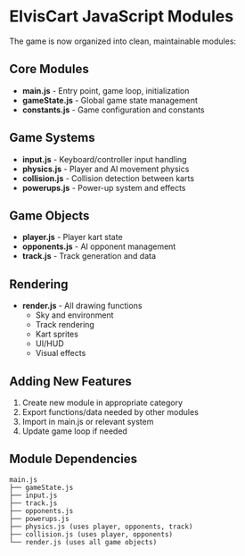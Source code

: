 # ElvisCart JavaScript Modules

The game is now organized into clean, maintainable modules:

## Core Modules

- **main.js** - Entry point, game loop, initialization
- **gameState.js** - Global game state management
- **constants.js** - Game configuration and constants

## Game Systems

- **input.js** - Keyboard/controller input handling
- **physics.js** - Player and AI movement physics
- **collision.js** - Collision detection between karts
- **powerups.js** - Power-up system and effects

## Game Objects

- **player.js** - Player kart state
- **opponents.js** - AI opponent management
- **track.js** - Track generation and data

## Rendering

- **render.js** - All drawing functions
  - Sky and environment
  - Track rendering
  - Kart sprites
  - UI/HUD
  - Visual effects

## Adding New Features

1. Create new module in appropriate category
2. Export functions/data needed by other modules
3. Import in main.js or relevant system
4. Update game loop if needed

## Module Dependencies

```
main.js
├── gameState.js
├── input.js
├── track.js
├── opponents.js
├── powerups.js
├── physics.js (uses player, opponents, track)
├── collision.js (uses player, opponents)
└── render.js (uses all game objects)
```